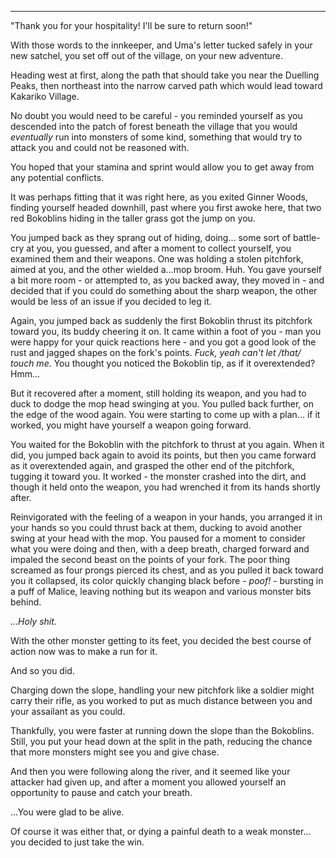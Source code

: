 ----

"Thank you for your hospitality! I'll be sure to return soon!"

With those words to the innkeeper, and Uma's letter tucked safely in your new satchel, you set off out of the village, on your new adventure.

Heading west at first, along the path that should take you near the Duelling Peaks, then northeast into the narrow carved path which would lead toward Kakariko Village.

No doubt you would need to be careful - you reminded yourself as you descended into the patch of forest beneath the village that you would *eventually* run into monsters of some kind, something that would try to attack you and could not be reasoned with.

You hoped that your stamina and sprint would allow you to get away from any potential conflicts.

It was perhaps fitting that it was right here, as you exited Ginner Woods, finding yourself headed downhill, past where you first awoke here, that two red Bokoblins hiding in the taller grass got the jump on you.

You jumped back as they sprang out of hiding, doing... some sort of battle-cry at you, you guessed, and after a moment to collect yourself, you examined them and their weapons. One was holding a stolen pitchfork, aimed at you, and the other wielded a...mop broom. Huh. You gave yourself a bit more room - or attempted to, as you backed away, they moved in - and decided that if you could do something about the sharp weapon, the other would be less of an issue if you decided to leg it.

Again, you jumped back as suddenly the first Bokoblin thrust its pitchfork toward you, its buddy cheering it on. It came within a foot of you - man you were happy for your quick reactions here - and you got a good look of the rust and jagged shapes on the fork's points. *Fuck, yeah can't let /that/ touch me.* You thought you noticed the Bokoblin tip, as if it overextended? Hmm...

But it recovered after a moment, still holding its weapon, and you had to duck to dodge the mop head swinging at you. You pulled back further, on the edge of the wood again. You were starting to come up with a plan... if it worked, you might have yourself a weapon going forward.

You waited for the Bokoblin with the pitchfork to thrust at you again. When it did, you jumped back again to avoid its points, but then you came forward as it overextended again, and grasped the other end of the pitchfork, tugging it toward you. It worked - the monster crashed into the dirt, and though it held onto the weapon, you had wrenched it from its hands shortly after.

Reinvigorated with the feeling of a weapon in your hands, you arranged it in your hands so you could thrust back at them, ducking to avoid another swing at your head with the mop. You paused for a moment to consider what you were doing and then, with a deep breath, charged forward and impaled the second beast on the points of your fork. The poor thing screamed as four prongs pierced its chest, and as you pulled it back toward you it collapsed, its color quickly changing black before - *poof!* - bursting in a puff of Malice, leaving nothing but its weapon and various monster bits behind.

*...Holy shit.*

With the other monster getting to its feet, you decided the best course of action now was to make a run for it.

And so you did.

Charging down the slope, handling your new pitchfork like a soldier might carry their rifle, as you worked to put as much distance between you and your assailant as you could.

Thankfully, you were faster at running down the slope than the Bokoblins. Still, you put your head down at the split in the path, reducing the chance that more monsters might see you and give chase.

And then you were following along the river, and it seemed like your attacker had given up, and after a moment you allowed yourself an opportunity to pause and catch your breath.

...You were glad to be alive.

Of course it was either that, or dying a painful death to a weak monster... you decided to just take the win.